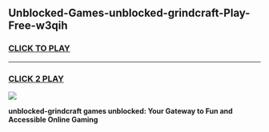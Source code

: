 
## Unblocked-Games-unblocked-grindcraft-Play-Free-w3qih
<h3>
<a href="https://premium76.site?title=unblocked-grindcraft&ref=20M">CLICK TO PLAY</a></h3>
<hr>

<h3>
<a href="https://premium76.site?title=unblocked-grindcraft&ref=20M">CLICK 2 PLAY</a>
  
</h3>

<a href="https://premium76.site?title=unblocked-grindcraft&ref=19M"><img src="https://clearcache.store/games.png"></a>


**unblocked-grindcraft games unblocked: Your Gateway to Fun and Accessible Online Gaming**
